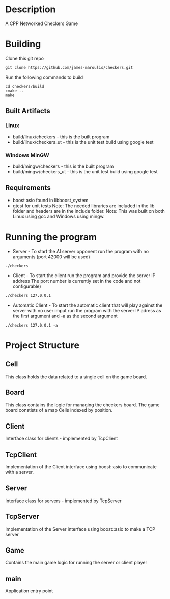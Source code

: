 # Description
A CPP Networked Checkers Game


# Building
Clone this git repo
```
git clone https://github.com/james-maroulis/checkers.git
```
Run the following commands to build
```
cd checkers/build
cmake ..
make
```
## Built Artifacts
### Linux
* build/linux/checkers - this is the built program
* build/linux/checkers_ut - this is the unit test build using google test

### Windows MinGW
* build/mingw/checkers - this is the built program
* build/mingw/checkers_ut - this is the unit test build using google test

## Requirements
* boost asio found in libboost_system
* gtest for unit tests
Note: The needed libraries are included in the lib folder and headers are in the include folder.
Note: This was built on both Linux using gcc and Windows using mingw.

# Running the program
* Server - To start the AI server opponent run the program with no arguments (port 42000 will be used)
```
./checkers
```

* Client - To start the client run the program and provide the server IP address
The port number is currently set in the code and not configurable)
```
./checkers 127.0.0.1
```
* Automatic Client - To start the automatic client that will play against the server with no user imput run the program
with the server IP adress as the first argument and -a as the second argument
```
./checkers 127.0.0.1 -a
```
# Project Structure
## Cell
This class holds the data related to a single cell on the game board.

## Board 
This class contains the logic for managing the checkers board.
The game board constists of a map Cells indexed by position.

## Client
Interface class for clients - implemented by TcpClient

## TcpClient
Implementation of the Client interface using boost::asio to communicate with a server.

## Server
Interface class for servers - implemented by TcpServer

## TcpServer
Implementation of the Server interface using boost::asio to make a TCP server

## Game
Contains the main game logic for running the server or client player

## main
Application entry point
